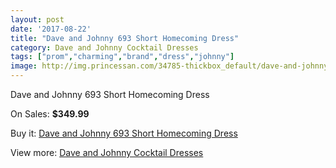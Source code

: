 ```yaml
---
layout: post
date: '2017-08-22'
title: "Dave and Johnny 693 Short Homecoming Dress"
category: Dave and Johnny Cocktail Dresses
tags: ["prom","charming","brand","dress","johnny"]
image: http://img.princessan.com/34785-thickbox_default/dave-and-johnny-693-short-homecoming-dress.jpg
---
```

Dave and Johnny 693 Short Homecoming Dress

On Sales: **$349.99**
<a href="https://www.princessan.com/en/16308-dave-and-johnny-693-short-homecoming-dress.html"><amp-img layout="responsive" width="600" height="600" src="//img.princessan.com/34785-thickbox_default/dave-and-johnny-693-short-homecoming-dress.jpg" alt="Dave and Johnny 693 Short Homecoming Dress 0" /></a>
<a href="https://www.princessan.com/en/16308-dave-and-johnny-693-short-homecoming-dress.html"><amp-img layout="responsive" width="600" height="600" src="//img.princessan.com/34786-thickbox_default/dave-and-johnny-693-short-homecoming-dress.jpg" alt="Dave and Johnny 693 Short Homecoming Dress 1" /></a>

Buy it: [Dave and Johnny 693 Short Homecoming Dress](https://www.princessan.com/en/16308-dave-and-johnny-693-short-homecoming-dress.html "Dave and Johnny 693 Short Homecoming Dress")

View more: [Dave and Johnny Cocktail Dresses](https://www.princessan.com/en/135- "Dave and Johnny Cocktail Dresses")